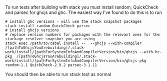 To run tests after building with stack you must install random, QuickCheck and parsec for ghcjs and ghc. The easiest way I've found to do this is to run

    # install ghc versions - will use the stack snapshot packages
    stack install random QuickCheck parsec 
    # install ghcjs versions
    # replace version numbers for packages with the relevant ones for the stackage resolver snapshot you are using
    stack exec /path/to/cabal install --  --ghcjs --with-compiler /[pathToGhcjsYouArebuilding]/.stack-work/install/[pathForSystemInfoAndCompilerVersion/bin/ghcjs --with-hc-pkg  /[pathToGhcjsYouArebuilding]/.stack-work/install/[pathForSystemInfoAndCompilerVersion/bin/ghcjs-pkg random-1.1 QuickCheck-2.9.2 parsec-3.1.11 

You should then be able to run stack test as normal